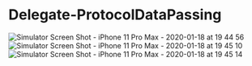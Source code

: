 # Delegate-ProtocolDataPassing

![Simulator Screen Shot - iPhone 11 Pro Max - 2020-01-18 at 19 44 56](https://user-images.githubusercontent.com/38103919/72665118-5b6b8800-3a2b-11ea-801a-e8a51ef28fae.png)
![Simulator Screen Shot - iPhone 11 Pro Max - 2020-01-18 at 19 45 10](https://user-images.githubusercontent.com/38103919/72665119-5c041e80-3a2b-11ea-95c3-d86be3e6b033.png)
![Simulator Screen Shot - iPhone 11 Pro Max - 2020-01-18 at 19 45 14](https://user-images.githubusercontent.com/38103919/72665120-5c041e80-3a2b-11ea-9690-fe5f5fcf09d8.png)
